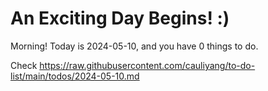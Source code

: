 # An Exciting Day Begins! :)

Morning! Today is 2024-05-10, and you have 0 things to do.

Check https://raw.githubusercontent.com/cauliyang/to-do-list/main/todos/2024-05-10.md